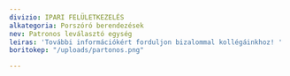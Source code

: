 ```yaml
---
divizio: IPARI FELÜLETKEZELÉS
alkategoria: Porszóró berendezések
nev: Patronos leválasztó egység
leiras: 'További információkért forduljon bizalommal kollégáinkhoz! '
boritokep: "/uploads/partonos.png"

---
```

